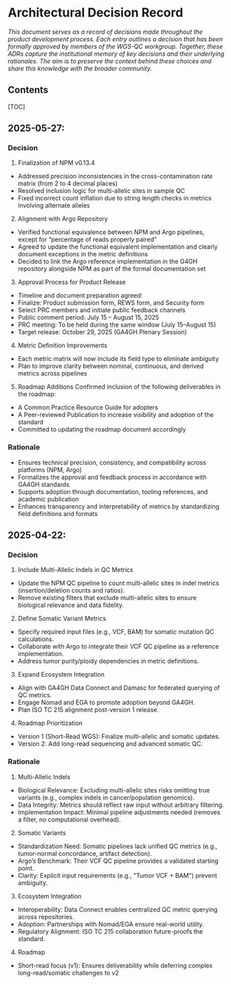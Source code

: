 # Architectural Decision Record

*This document serves as a record of decisions made throughout the product development process. Each entry outlines a decision that has been formally approved by members of the WGS-QC workgroup. Together, these ADRs capture the institutional memory of key decisions and their underlying rationales. The aim is to preserve the context behind these choices and share this knowledge with the broader community.*


## Contents

[TOC]

## 2025-05-27:

### Decision

1. Finalization of NPM v0.13.4
- Addressed precision inconsistencies in the cross-contamination rate matrix (from 2 to 4 decimal places)
- Resolved inclusion logic for multi-allelic sites in sample QC
- Fixed incorrect count inflation due to string length checks in metrics involving alternate alleles

2. Alignment with Argo Repository
- Verified functional equivalence between NPM and Argo pipelines, except for “percentage of reads properly paired”
- Agreed to update the functional equivalent implementation and clearly document exceptions in the metric definitions
- Decided to link the Argo reference implementation in the G4GH repository alongside NPM as part of the formal documentation set

3. Approval Process for Product Release
- Timeline and document preparation agreed:
- Finalize: Product submission form, REWS form, and Security form
- Select PRC members and initiate public feedback channels
- Public comment period: July 15 – August 15, 2025
- PRC meeting: To be held during the same window (July 15–August 15)
- Target release: October 29, 2025 (GA4GH Plenary Session)

4. Metric Definition Improvements
- Each metric matrix will now include its field type to eliminate ambiguity
- Plan to improve clarity between nominal, continuous, and derived metrics across pipelines

5. Roadmap Additions
Confirmed inclusion of the following deliverables in the roadmap:
- A Common Practice Resource Guide for adopters
- A Peer-reviewed Publication to increase visibility and adoption of the standard
- Committed to updating the roadmap document accordingly

### Rationale
- Ensures technical precision, consistency, and compatibility across platforms (NPM, Argo)
- Formalizes the approval and feedback process in accordance with GA4GH standards
- Supports adoption through documentation, tooling references, and academic publication
- Enhances transparency and interpretability of metrics by standardizing field definitions and formats



## 2025-04-22:

### Decision

1. Include Multi-Allelic Indels in QC Metrics

- Update the NPM QC pipeline to count multi-allelic sites in indel metrics (insertion/deletion counts and ratios).
- Remove existing filters that exclude multi-allelic sites to ensure biological relevance and data fidelity.

2. Define Somatic Variant Metrics
- Specify required input files (e.g., VCF, BAM) for somatic mutation QC calculations.
- Collaborate with Argo to integrate their VCF QC pipeline as a reference implementation.
- Address tumor purity/ploidy dependencies in metric definitions.

3. Expand Ecosystem Integration
- Align with GA4GH Data Connect and Damasc for federated querying of QC metrics.
- Engage Nomad and EGA to promote adoption beyond GA4GH.
- Plan ISO TC 215 alignment post-version 1 release.

4. Roadmap Prioritization
- Version 1 (Short-Read WGS): Finalize multi-allelic and somatic updates.
- Version 2: Add long-read sequencing and advanced somatic QC.


### Rationale

1. Multi-Allelic Indels
- Biological Relevance: Excluding multi-allelic sites risks omitting true variants (e.g., complex indels in cancer/population genomics).
- Data Integrity: Metrics should reflect raw input without arbitrary filtering.
- Implementation Impact: Minimal pipeline adjustments needed (removes a filter, no computational overhead).

2. Somatic Variants
- Standardization Need: Somatic pipelines lack unified QC metrics (e.g., tumor-normal concordance, artifact detection).
- Argo’s Benchmark: Their VCF QC pipeline provides a validated starting point.
- Clarity: Explicit input requirements (e.g., "Tumor VCF + BAM") prevent ambiguity.

3. Ecosystem Integration
- Interoperability: Data Connect enables centralized QC metric querying across repositories.
- Adoption: Partnerships with Nomad/EGA ensure real-world utility.
- Regulatory Alignment: ISO TC 215 collaboration future-proofs the standard.

4. Roadmap
- Short-read focus (v1): Ensures deliverability while deferring complex long-read/somatic challenges to v2

